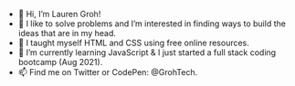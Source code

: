 - 👋 Hi, I’m Lauren Groh!
- 👀 I like to solve problems and I’m interested in finding ways to build the ideas that are in my head.
- 💞️ I taught myself HTML and CSS using free online resources.
- 🌱 I’m currently learning JavaScript & I just started a full stack coding bootcamp (Aug 2021).
- 📫 Find me on Twitter or CodePen: @GrohTech. 

<!---
GrohTech/GrohTech is a ✨ special ✨ repository because its `README.md` (this file) appears on your GitHub profile.
You can click the Preview link to take a look at your changes.
--->
